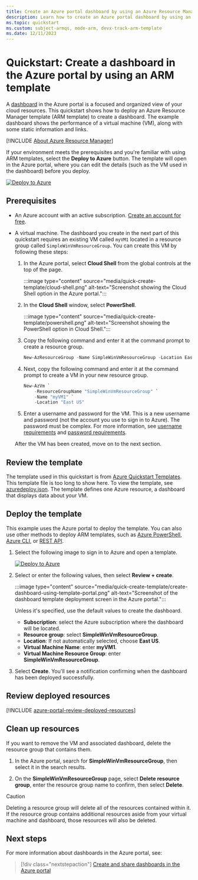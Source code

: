 ```yaml
---
title: Create an Azure portal dashboard by using an Azure Resource Manager template
description: Learn how to create an Azure portal dashboard by using an Azure Resource Manager template.
ms.topic: quickstart
ms.custom: subject-armqs, mode-arm, devx-track-arm-template
ms.date: 12/11/2023
---
```


# Quickstart: Create a dashboard in the Azure portal by using an ARM template

A [dashboard](azure-portal-dashboards.md) in the Azure portal is a focused and organized view of your cloud resources. This quickstart shows how to deploy an Azure Resource Manager template (ARM template) to create a dashboard. The example dashboard shows the performance of a virtual machine (VM), along with some static information and links.

[!INCLUDE [About Azure Resource Manager](../../includes/resource-manager-quickstart-introduction.md)]

If your environment meets the prerequisites and you're familiar with using ARM templates, select the **Deploy to Azure** button. The template will open in the Azure portal, where you can edit the details (such as the VM used in the dashboard) before you deploy.

[![Deploy to Azure](../media/template-deployments/deploy-to-azure.svg)](https://portal.azure.com/#create/Microsoft.Template/uri/https%3A%2F%2Fraw.githubusercontent.com%2FAzure%2Fazure-quickstart-templates%2Fmaster%2Fquickstarts%2Fmicrosoft.portal%2Fazure-portal-dashboard%2Fazuredeploy.json)

## Prerequisites

- An Azure account with an active subscription. [Create an account for free](https://azure.microsoft.com/free/?WT.mc_id=A261C142F).

- A virtual machine. The dashboard you create in the next part of this quickstart requires an existing VM called `myVM1` located in a resource group called `SimpleWinVmResourceGroup`. You can create this VM by following these steps:

    1. In the Azure portal, select **Cloud Shell** from the global controls at the top of the page.

        :::image type="content" source="media/quick-create-template/cloud-shell.png" alt-text="Screenshot showing the Cloud Shell option in the Azure portal.":::

    1. In the **Cloud Shell** window, select **PowerShell**.

        :::image type="content" source="media/quick-create-template/powershell.png" alt-text="Screenshot showing the PowerShell option in Cloud Shell.":::

    1. Copy the following command and enter it at the command prompt to create a resource group.

        ```powershell
        New-AzResourceGroup -Name SimpleWinVmResourceGroup -Location EastUS
        ```

    1. Next, copy the following command and enter it at the command prompt to create a VM in your new resource group.

        ```powershell
        New-AzVm `
            -ResourceGroupName "SimpleWinVmResourceGroup" `
            -Name "myVM1" `
            -Location "East US"
        ```

    1. Enter a username and password for the VM. This is a new username and password (not the account you use to sign in to Azure). The password must be complex. For more information, see [username requirements](../virtual-machines/windows/faq.yml#what-are-the-username-requirements-when-creating-a-vm-) and [password requirements](../virtual-machines/windows/faq.yml#what-are-the-password-requirements-when-creating-a-vm-).

    After the VM has been created, move on to the next section.

## Review the template

The template used in this quickstart is from [Azure Quickstart Templates](https://azure.microsoft.com/resources/templates/azure-portal-dashboard/). This template file is too long to show here. To view the template, see [azuredeploy.json](https://raw.githubusercontent.com/Azure/azure-quickstart-templates/master/quickstarts/microsoft.portal/azure-portal-dashboard/azuredeploy.json). The template defines one Azure resource, a dashboard that displays data about your VM.

## Deploy the template

This example uses the Azure portal to deploy the template. You can also use other methods to deploy ARM templates, such as [Azure PowerShell](../azure-resource-manager/templates/deploy-powershell.md), [Azure CLI](../azure-resource-manager/templates/deploy-cli.md), or [REST API](../azure-resource-manager/templates/deploy-rest.md).

1. Select the following image to sign in to Azure and open a template.

    [![Deploy to Azure](../media/template-deployments/deploy-to-azure.svg)](https://portal.azure.com/#create/Microsoft.Template/uri/https%3A%2F%2Fraw.githubusercontent.com%2FAzure%2Fazure-quickstart-templates%2Fmaster%2Fquickstarts%2Fmicrosoft.portal%2Fazure-portal-dashboard%2Fazuredeploy.json)

1. Select or enter the following values, then select **Review + create**.

    :::image type="content" source="media/quick-create-template/create-dashboard-using-template-portal.png" alt-text="Screenshot of the dashboard template deployment screen in the Azure portal.":::

    Unless it's specified, use the default values to create the dashboard.

    - **Subscription**: select the Azure subscription where the dashboard will be located.
    - **Resource group**: select **SimpleWinVmResourceGroup**.
    - **Location**: If not automatically selected, choose **East US**.
    - **Virtual Machine Name**: enter **myVM1**.
    - **Virtual Machine Resource Group**: enter **SimpleWinVmResourceGroup**.

1. Select **Create**. You'll see a notification confirming when the dashboard has been deployed successfully.

## Review deployed resources

[!INCLUDE [azure-portal-review-deployed-resources](../../includes/azure-portal-review-deployed-resources.md)]

## Clean up resources

If you want to remove the VM and associated dashboard, delete the resource group that contains them.

1. In the Azure portal, search for **SimpleWinVmResourceGroup**, then select it in the search results.

1. On the **SimpleWinVmResourceGroup** page, select **Delete resource group**, enter the resource group name to confirm, then select **Delete**.

> [!CAUTION]
> Deleting a resource group will delete all of the resources contained within it. If the resource group contains additional resources aside from your virtual machine and dashboard, those resources will also be deleted.

## Next steps

For more information about dashboards in the Azure portal, see:

> [!div class="nextstepaction"]
> [Create and share dashboards in the Azure portal](azure-portal-dashboards.md)
